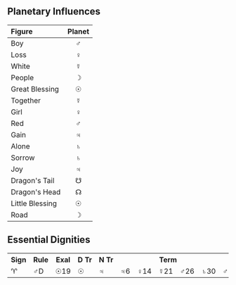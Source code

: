 ## Planetary Influences
Figure         |Planet
:--------------|:----:
Boy            |♂
Loss           |♀
White          |☿
People         |☽
Great Blessing |☉
Together       |☿
Girl           |♀
Red            |♂
Gain           |♃
Alone          |♄
Sorrow         |♄
Joy            |♃
Dragon's Tail  |☋
Dragon's Head  |☊
Little Blessing|☉
Road           |☽

## Essential Dignities
<table>
<tr><th>Sign<th>Rule<th>Exal<th>D&nbsp;Tr<th>N&nbsp;Tr<th colspan=5>Term<th colspan=3>Face<th>Detr<th>Fall
<tr><td>♈︎<td>♂D<td>☉19<td>☉<td>♃<td>♃6<td>♀14<td>☿21<td>♂26<td>♄30<td>♂10<td>☉20<td>♀30<td>♀<td>♄
</table>
